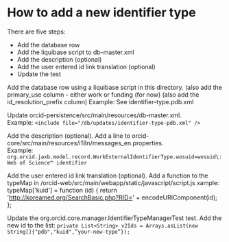 How to add a new identifier type
================================

There are five steps:
- Add the database row
- Add the liquibase script to db-master.xml
- Add the description (optional)
- Add the user entered id link translation (optional)
- Update the test

Add the database row using a liquibase script in this directory. 
(also add the primary_use column - either work or funding (for now) 
(also add the id_resolution_prefix column) 
Example: See identifier-type.pdb.xml

Update orcid-persistence/src/main/resources/db-master.xml.  
Example: `<include file="/db/updates/identifier-type-pdb.xml" />`

Add the description (optional). Add a line to orcid-core/src/main/resources/i18n/messages_en.properties.  
Example: `org.orcid.jaxb.model.record.WorkExternalIdentifierType.wosuid=wosuid\: Web of Science™ identifier`

Add the user entered id link translation (optional). Add a function to the typeMap in /orcid-web/src/main/webapp/static/javascript/script.js 
xample:
	typeMap['kuid'] = function (id) {
		return 'http://koreamed.org/SearchBasic.php?RID=' + encodeURIComponent(id);
	};
	
Update the org.orcid.core.manager.IdentifierTypeManagerTest test. Add the new id to the list: 
`private List<String> v2Ids = Arrays.asList(new String[]{"pdb","kuid",”your-new-type”});`




